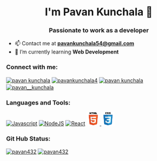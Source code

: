 <h1 align="center">I'm Pavan Kunchala 👋</h1>
<h3 align="center">Passionate to work as a developer</h3>

- 📫 Contact me at **pavankunchala54@gmail.com**
- 🧠 I’m currently learning **Web Development**



<h3 align="left">Connect with me:</h3>
<p align="left">
<a href="https://linkedin.com/in/pavankunchala00" target="blank"><img align="center" src="https://raw.githubusercontent.com/rahuldkjain/github-profile-readme-generator/master/src/images/icons/Social/linked-in-alt.svg" alt="pavan kunchala" height="30" width="40" /></a>
<a href="https://twitter.com/pavankunchala4" target="blank"><img align="center" src="https://raw.githubusercontent.com/rahuldkjain/github-profile-readme-generator/master/src/images/icons/Social/twitter.svg" alt="pavankunchala4" height="30" width="40" /></a>
<a href="https://fb.com/100072757071269" target="blank"><img align="center" src="https://raw.githubusercontent.com/rahuldkjain/github-profile-readme-generator/master/src/images/icons/Social/facebook.svg" alt="pavan kunchala" height="30" width="40" /></a>
<a href="https://instagram.com/pavan__kunchala" target="blank"><img align="center" src="https://raw.githubusercontent.com/rahuldkjain/github-profile-readme-generator/master/src/images/icons/Social/instagram.svg" alt="pavan__kunchala" height="30" width="40" /></a>
</p>

<h3 align="left">Languages and Tools:</h3>
<p align="left">
<a href="https://developer.mozilla.org/en-US/docs/Web/JavaScript" target="_blank" rel="noreferrer"><img src="https://raw.githubusercontent.com/danielcranney/readme-generator/main/public/icons/skills/javascript-colored.svg" width="36" height="36" alt="Javascript" /></a>
<a href="https://nodejs.org/en/" target="_blank" rel="noreferrer"><img src="https://raw.githubusercontent.com/danielcranney/readme-generator/main/public/icons/skills/nodejs-colored.svg" width="36" height="36" alt="NodeJS" /></a>
<a href="https://reactjs.org/" target="_blank" rel="noreferrer"><img src="https://raw.githubusercontent.com/danielcranney/readme-generator/main/public/icons/skills/react-colored.svg" width="36" height="36" alt="React" /></a>
<a href="https://www.w3.org/html/" target="_blank" rel="noreferrer"> <img src="https://raw.githubusercontent.com/devicons/devicon/master/icons/html5/html5-original-wordmark.svg" alt="html5" width="36" height="36"/> </a>
<a href="https://www.w3schools.com/css/" target="_blank" rel="noreferrer"> <img src="https://raw.githubusercontent.com/devicons/devicon/master/icons/css3/css3-original-wordmark.svg" alt="css3" width="36" height="36"/> </a>
</p>
<h3 align="left">Git Hub Status: </h3>
<a href="http://www.github.com/pavan432"><img src="https://github-readme-stats.vercel.app/api/top-langs?username=pavan432&show_icons=true&locale=en&layout=compact" alt="pavan432" /></a>
<a href="http://www.github.com/pavan432"><img src="https://github-readme-stats.vercel.app/api?username=pavan432&show_icons=true&locale=en" alt="pavan432" /></a>
